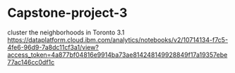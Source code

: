 # Capstone-project-3
cluster the neighborhoods in Toronto 3.1
https://dataplatform.cloud.ibm.com/analytics/notebooks/v2/10714134-f7c5-4fe6-96d9-7a8dc11cf3a1/view?access_token=4a877bf04816e9914ba73ae814248149928849f17a19357ebe77ac146cc0df1c
